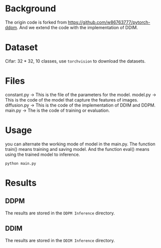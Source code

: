 # Background
The origin code is forked from https://github.com/w86763777/pytorch-ddpm.
And we extend the code with the implementation of DDIM.

# Dataset
Cifar: 32 * 32, 10 classes, use `torchvision` to download the datasets.

# Files
constant.py -> This is the file of the parameters for the model.
model.py -> This is the code of the model that capture the features of images.
diffusion.py -> This is the code of the implementation of DDIM and DDPM.
main.py -> The is the code of training or evaluation. 

# Usage
you can alternate the working mode of model in the main.py. The function train()
means training and saving model. And the function eval() means using the trained
model to inference.
```shell
python main.py
```

# Results
## DDPM
The results are stored in the `DDPM Inference` directory.
## DDIM
The results are stored in the `DDIM Inference` directory.